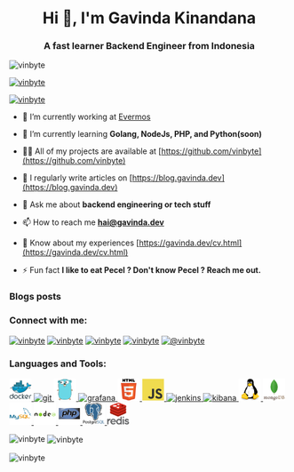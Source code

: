 <h1 align="center">Hi 👋, I'm Gavinda Kinandana</h1>
<h3 align="center">A fast learner Backend Engineer from Indonesia</h3>

<p align="left"> <img src="https://komarev.com/ghpvc/?username=vinbyte&label=Profile%20views&color=0e75b6&style=flat" alt="vinbyte" /> </p>

<p align="left"> <a href="https://github.com/ryo-ma/github-profile-trophy"><img src="https://github-profile-trophy.vercel.app/?username=vinbyte" alt="vinbyte" /></a> </p>

<p align="left"> <a href="https://twitter.com/vinbyte" target="blank"><img src="https://img.shields.io/twitter/follow/vinbyte?logo=twitter&style=for-the-badge" alt="vinbyte" /></a> </p>

- 🔭 I’m currently working at [Evermos](https://evermos.com)

- 🌱 I’m currently learning **Golang, NodeJs, PHP, and Python(soon)**

- 👨‍💻 All of my projects are available at [https://github.com/vinbyte](https://github.com/vinbyte)

- 📝 I regularly write articles on [https://blog.gavinda.dev](https://blog.gavinda.dev)

- 💬 Ask me about **backend engineering or tech stuff**

- 📫 How to reach me **hai@gavinda.dev**

- 📄 Know about my experiences [https://gavinda.dev/cv.html](https://gavinda.dev/cv.html)

- ⚡ Fun fact **I like to eat Pecel ? Don't know Pecel ? Reach me out.**

### Blogs posts
<!-- BLOG-POST-LIST:START -->
<!-- BLOG-POST-LIST:END -->

<h3 align="left">Connect with me:</h3>
<p align="left">
<a href="https://twitter.com/vinbyte" target="blank"><img align="center" src="https://raw.githubusercontent.com/rahuldkjain/github-profile-readme-generator/6253936f99716cd30c07055d5d10e9332af37171/src/images/icons/Social/twitter.svg" alt="vinbyte" height="30" width="40" /></a>
<a href="https://linkedin.com/in/vinbyte" target="blank"><img align="center" src="https://raw.githubusercontent.com/rahuldkjain/github-profile-readme-generator/6253936f99716cd30c07055d5d10e9332af37171/src/images/icons/Social/linked-in-alt.svg" alt="vinbyte" height="30" width="40" /></a>
<a href="https://fb.com/vinbyte" target="blank"><img align="center" src="https://raw.githubusercontent.com/rahuldkjain/github-profile-readme-generator/6253936f99716cd30c07055d5d10e9332af37171/src/images/icons/Social/facebook.svg" alt="vinbyte" height="30" width="40" /></a>
<a href="https://instagram.com/vinbyte" target="blank"><img align="center" src="https://raw.githubusercontent.com/rahuldkjain/github-profile-readme-generator/6253936f99716cd30c07055d5d10e9332af37171/src/images/icons/Social/instagram.svg" alt="vinbyte" height="30" width="40" /></a>
<a href="https://medium.com/@vinbyte" target="blank"><img align="center" src="https://raw.githubusercontent.com/rahuldkjain/github-profile-readme-generator/6253936f99716cd30c07055d5d10e9332af37171/src/images/icons/Social/medium.svg" alt="@vinbyte" height="30" width="40" /></a>
</p>

<h3 align="left">Languages and Tools:</h3>
<p align="left"> <a href="https://www.docker.com/" target="_blank"> <img src="https://raw.githubusercontent.com/devicons/devicon/master/icons/docker/docker-original-wordmark.svg" alt="docker" width="40" height="40"/> </a> <a href="https://git-scm.com/" target="_blank"> <img src="https://www.vectorlogo.zone/logos/git-scm/git-scm-icon.svg" alt="git" width="40" height="40"/> </a> <a href="https://golang.org" target="_blank"> <img src="https://raw.githubusercontent.com/devicons/devicon/master/icons/go/go-original.svg" alt="go" width="40" height="40"/> </a> <a href="https://grafana.com" target="_blank"> <img src="https://www.vectorlogo.zone/logos/grafana/grafana-icon.svg" alt="grafana" width="40" height="40"/> </a> <a href="https://www.w3.org/html/" target="_blank"> <img src="https://raw.githubusercontent.com/devicons/devicon/master/icons/html5/html5-original-wordmark.svg" alt="html5" width="40" height="40"/> </a> <a href="https://developer.mozilla.org/en-US/docs/Web/JavaScript" target="_blank"> <img src="https://raw.githubusercontent.com/devicons/devicon/master/icons/javascript/javascript-original.svg" alt="javascript" width="40" height="40"/> </a> <a href="https://www.jenkins.io" target="_blank"> <img src="https://www.vectorlogo.zone/logos/jenkins/jenkins-icon.svg" alt="jenkins" width="40" height="40"/> </a> <a href="https://www.elastic.co/kibana" target="_blank"> <img src="https://www.vectorlogo.zone/logos/elasticco_kibana/elasticco_kibana-icon.svg" alt="kibana" width="40" height="40"/> </a> <a href="https://www.linux.org/" target="_blank"> <img src="https://raw.githubusercontent.com/devicons/devicon/master/icons/linux/linux-original.svg" alt="linux" width="40" height="40"/> </a> <a href="https://www.mongodb.com/" target="_blank"> <img src="https://raw.githubusercontent.com/devicons/devicon/master/icons/mongodb/mongodb-original-wordmark.svg" alt="mongodb" width="40" height="40"/> </a> <a href="https://www.mysql.com/" target="_blank"> <img src="https://raw.githubusercontent.com/devicons/devicon/master/icons/mysql/mysql-original-wordmark.svg" alt="mysql" width="40" height="40"/> </a> <a href="https://nodejs.org" target="_blank"> <img src="https://raw.githubusercontent.com/devicons/devicon/master/icons/nodejs/nodejs-original-wordmark.svg" alt="nodejs" width="40" height="40"/> </a> <a href="https://www.php.net" target="_blank"> <img src="https://raw.githubusercontent.com/devicons/devicon/master/icons/php/php-original.svg" alt="php" width="40" height="40"/> </a> <a href="https://www.postgresql.org" target="_blank"> <img src="https://raw.githubusercontent.com/devicons/devicon/master/icons/postgresql/postgresql-original-wordmark.svg" alt="postgresql" width="40" height="40"/> </a> <a href="https://redis.io" target="_blank"> <img src="https://raw.githubusercontent.com/devicons/devicon/master/icons/redis/redis-original-wordmark.svg" alt="redis" width="40" height="40"/> </a> </p>

<p><img align="left" src="https://github-readme-stats.vercel.app/api/top-langs?username=vinbyte&show_icons=true&locale=en&layout=compact" alt="vinbyte" /></p>

<p>&nbsp;<img align="center" src="https://github-readme-stats.vercel.app/api?username=vinbyte&show_icons=true&locale=en" alt="vinbyte" /></p>

<p><img align="center" src="https://github-readme-streak-stats.herokuapp.com/?user=vinbyte&" alt="vinbyte" /></p>
